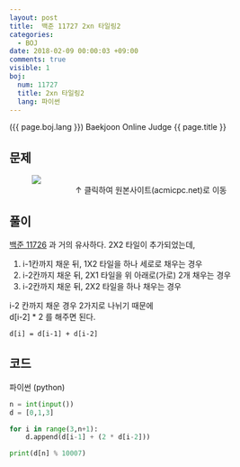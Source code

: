 ```yaml
---
layout: post
title:  백준 11727 2xn 타일링2
categories:
  - BOJ
date: 2018-02-09 00:00:03 +09:00
comments: true
visible: 1
boj:
  num: 11727
  title: 2xn 타일링2
  lang: 파이썬
---
```


({{ page.boj.lang }}) Baekjoon Online Judge {{ page.title }}


## 문제

<figure>
<a href="https://www.acmicpc.net/problem/{{ page.boj.num }}" target="_blank">
<img src="/assets/posts/boj/{{ page.boj.num }}.png"></a>
<figcaption align="middle">
&uarr; 클릭하여 원본사이트(acmicpc.net)로 이동
</figcaption>
</figure>

## 풀이
[백준 11726](http://leechoong.com/posts/2018/BOJ_11726) 과 거의 유사하다.
2X2 타일이 추가되었는데,
1. i-1칸까지 채운 뒤, 1X2 타일을 하나 세로로 채우는 경우
2. i-2칸까지 채운 뒤, 2X1 타일을 위 아래로(가로) 2개 채우는 경우
3. i-2칸까지 채운 뒤, 2X2 타일을 하나 채우는 경우

i-2 칸까지 채운 경우 2가지로 나뉘기 때문에 <br />
d[i-2] * 2 를 해주면 된다. <br />

`d[i] = d[i-1] + d[i-2]`


## 코드
파이썬 (python)
```py
n = int(input())
d = [0,1,3]

for i in range(3,n+1):
    d.append(d[i-1] + (2 * d[i-2]))

print(d[n] % 10007)
```
